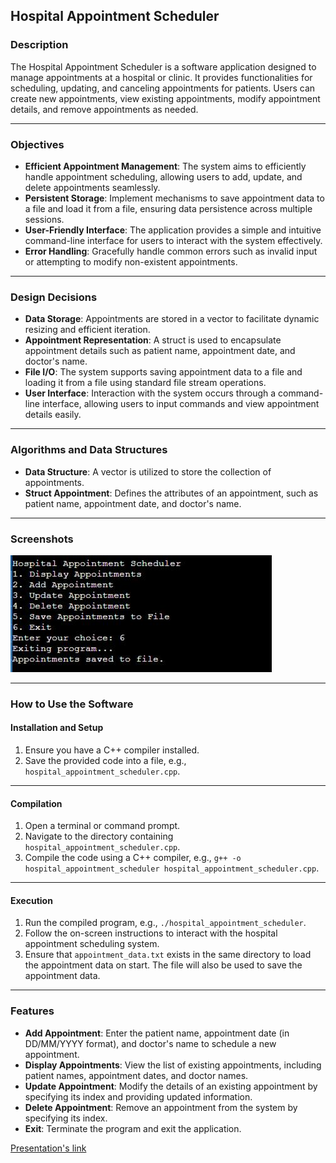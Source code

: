 ## Hospital Appointment Scheduler

### Description
The Hospital Appointment Scheduler is a software application designed to manage appointments at a hospital or clinic. It provides functionalities for scheduling, updating, and canceling appointments for patients. Users can create new appointments, view existing appointments, modify appointment details, and remove appointments as needed.

***

### Objectives
- **Efficient Appointment Management**: The system aims to efficiently handle appointment scheduling, allowing users to add, update, and delete appointments seamlessly.
- **Persistent Storage**: Implement mechanisms to save appointment data to a file and load it from a file, ensuring data persistence across multiple sessions.
- **User-Friendly Interface**: The application provides a simple and intuitive command-line interface for users to interact with the system effectively.
- **Error Handling**: Gracefully handle common errors such as invalid input or attempting to modify non-existent appointments.

***

### Design Decisions
- **Data Storage**: Appointments are stored in a vector to facilitate dynamic resizing and efficient iteration.
- **Appointment Representation**: A struct is used to encapsulate appointment details such as patient name, appointment date, and doctor's name.
- **File I/O**: The system supports saving appointment data to a file and loading it from a file using standard file stream operations.
- **User Interface**: Interaction with the system occurs through a command-line interface, allowing users to input commands and view appointment details easily.

***

### Algorithms and Data Structures
- **Data Structure**: A vector is utilized to store the collection of appointments.
- **Struct Appointment**: Defines the attributes of an appointment, such as patient name, appointment date, and doctor's name.

***

### Screenshots
![Project Screenshot](https://github.com/yanniiie/final-proect.cpp/raw/main/photo_2024-05-17_08-48-31.jpg)

***

### How to Use the Software
#### Installation and Setup
1. Ensure you have a C++ compiler installed.
2. Save the provided code into a file, e.g., `hospital_appointment_scheduler.cpp`.

***

#### Compilation
1. Open a terminal or command prompt.
2. Navigate to the directory containing `hospital_appointment_scheduler.cpp`.
3. Compile the code using a C++ compiler, e.g., `g++ -o hospital_appointment_scheduler hospital_appointment_scheduler.cpp`.

***

#### Execution
1. Run the compiled program, e.g., `./hospital_appointment_scheduler`.
2. Follow the on-screen instructions to interact with the hospital appointment scheduling system.
3. Ensure that `appointment_data.txt` exists in the same directory to load the appointment data on start. The file will also be used to save the appointment data.

***

### Features
- **Add Appointment**: Enter the patient name, appointment date (in DD/MM/YYYY format), and doctor's name to schedule a new appointment.
- **Display Appointments**: View the list of existing appointments, including patient names, appointment dates, and doctor names.
- **Update Appointment**: Modify the details of an existing appointment by specifying its index and providing updated information.
- **Delete Appointment**: Remove an appointment from the system by specifying its index.
- **Exit**: Terminate the program and exit the application.

[Presentation's link](https://docs.google.com/file/d/1Ftz3SsTAKwOiWcEmJZV_WwdNsPISN7k6/edit?usp=docslist_api&filetype=mspresentation)
